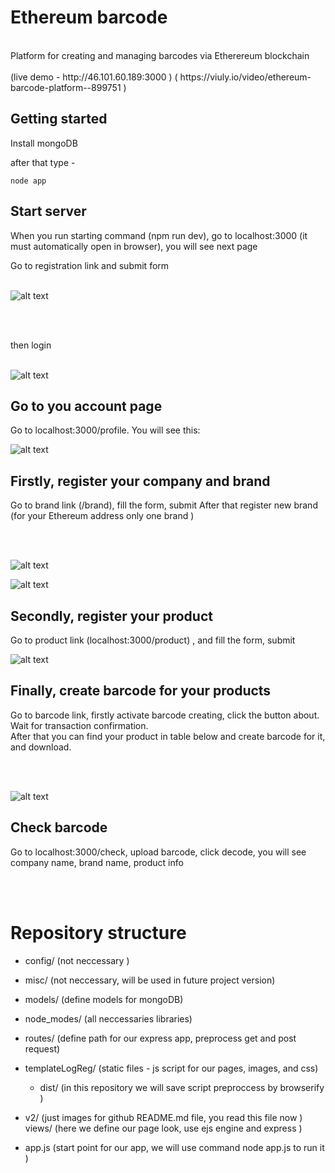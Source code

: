 # Ethereum barcode


<br/>
Platform for creating and managing barcodes via Etherereum blockchain
<br/>
<br/>
(live demo - http://46.101.60.189:3000 )
( https://viuly.io/video/ethereum-barcode-platform--899751 )

## Getting started

Install mongoDB 

after that type -
```
node app
```

## Start server
When you run starting command (npm run dev), go to localhost:3000 (it must automatically open in browser), you will see next page

Go to registration link and submit form
<br/>
<br/>

![alt text](https://raw.githubusercontent.com/blockchain-doppelganger/ethereum_barcode/with_registration/v2/registration.png)

<br/>
<br/>

then login 
<br/>
<br/>


![alt text](https://raw.githubusercontent.com/blockchain-doppelganger/ethereum_barcode/with_registration/v2/login.png)

## Go to you account page

Go to localhost:3000/profile. You will see this:

![alt text](https://raw.githubusercontent.com/blockchain-doppelganger/ethereum_barcode/with_registration/v2/profile.png)

## Firstly, register your company and brand

Go to brand link (/brand), fill the form, submit
After that register new brand (for your Ethereum address only one brand ) 

<br/>
<br/>

![alt text](https://raw.githubusercontent.com/blockchain-doppelganger/ethereum_barcode/with_registration/v2/brand.png)

![alt text](https://raw.githubusercontent.com/blockchain-doppelganger/ethereum_barcode/with_registration/v2/brand2.png)


## Secondly, register your product 

Go to product link (localhost:3000/product) , and fill the form, submit 

![alt text](https://raw.githubusercontent.com/blockchain-doppelganger/ethereum_barcode/master/git_img/createProduct.png)

## Finally, create barcode for your products

Go to barcode link, firstly activate barcode creating, click the button about. 
<br/>
Wait for transaction confirmation.
<br/>
After that you can find your product in table below and create barcode for it, and download.

<br/>
<br/>

![alt text](https://raw.githubusercontent.com/blockchain-doppelganger/ethereum_barcode/with_registration/v2/barcode.png)

## Check barcode

Go to localhost:3000/check, upload barcode, click decode, you will see company name, brand name, product info 

<br/>
<br/>


# Repository structure 

- config/ (not neccessary )
- misc/ (not neccessary, will be used in future project version)
- models/ (define models for mongoDB)
- node_modes/ (all neccessaries libraries)
- routes/ (define path for our express app, preprocess get and post request) 
- templateLogReg/ (static files - js script for our pages, images, and css) 
    - dist/ (in this repository we will save script preproccess by browserify )
- v2/ (just images for github README.md file, you read this file now )
views/ (here we define our page look, use ejs engine and express )

- app.js (start point for our app, we will use command node app.js to run it )



